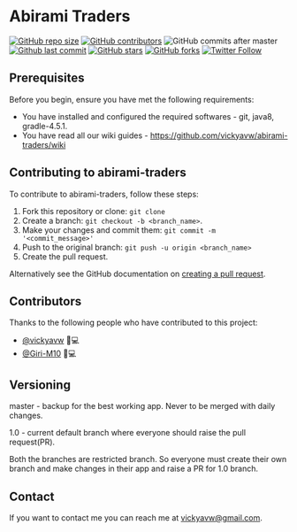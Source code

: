 # Abirami Traders

<!--- These are examples. See https://shields.io for others or to customize this set of shields. You might want to include dependencies, project status and licence info here --->
[![GitHub repo size](https://img.shields.io/github/repo-size/vickyavw/abirami-traders)](https://img.shields.io/github/repo-size/vickyavw/abirami-traders)
[![GitHub contributors](https://img.shields.io/github/contributors/vickyavw/abirami-traders)](https://github.com/vickyavw/abirami-traders/graphs/contributors)
![GitHub commits after master](https://img.shields.io/github/commits-since/vickyavw/abirami-traders/master)
[![Github last commit](https://img.shields.io/github/last-commit/vickyavw/abirami-traders/1.0)](https://github.com/vickyavw/abirami-traders/commits/1.0)
[![GitHub stars](https://img.shields.io/github/stars/vickyavw/abirami-traders?style=social)](https://github.com/vickyavw/abirami-traders/stargazers)
[![GitHub forks](https://img.shields.io/github/forks/vickyavw/abirami-traders?style=social)](https://github.com/vickyavw/abirami-traders/fork)
[![Twitter Follow](https://img.shields.io/twitter/follow/vickyavw?style=social)](https://twitter.com/vickyavw)

## Prerequisites

Before you begin, ensure you have met the following requirements:
* You have installed and configured the required softwares - git, java8, gradle-4.5.1. 
* You have read all our wiki guides - https://github.com/vickyavw/abirami-traders/wiki

## Contributing to abirami-traders
To contribute to abirami-traders, follow these steps:

1. Fork this repository or clone: `git clone`
2. Create a branch: `git checkout -b <branch_name>`.
3. Make your changes and commit them: `git commit -m '<commit_message>'`
4. Push to the original branch: `git push -u origin <branch_name>`
5. Create the pull request.

Alternatively see the GitHub documentation on [creating a pull request](https://help.github.com/en/github/collaborating-with-issues-and-pull-requests/creating-a-pull-request).

## Contributors

Thanks to the following people who have contributed to this project:

* [@vickyavw](https://github.com/vickyavw) 🎨💻
* [@Giri-M10](https://github.com/Giri-M10) 💼💻

## Versioning
master - backup for the best working app. Never to be merged with daily changes.

1.0 - current default branch where everyone should raise the pull request(PR).

Both the branches are restricted branch. So everyone must create their own branch and make changes in their app and raise a PR for 1.0 branch.

## Contact

If you want to contact me you can reach me at <vickyavw@gmail.com>.
